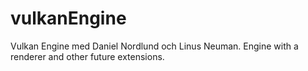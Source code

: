 # vulkanEngine
Vulkan Engine med Daniel Nordlund och Linus Neuman. Engine with a renderer and other future extensions.
